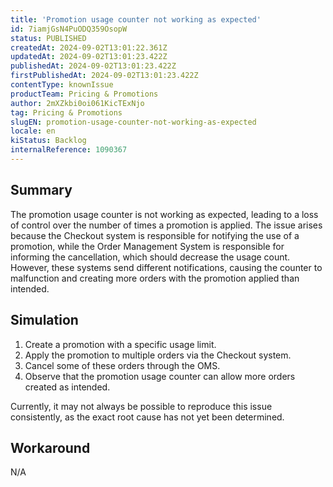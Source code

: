 ```yaml
---
title: 'Promotion usage counter not working as expected'
id: 7iamjGsN4PuODQ359OsopW
status: PUBLISHED
createdAt: 2024-09-02T13:01:22.361Z
updatedAt: 2024-09-02T13:01:23.422Z
publishedAt: 2024-09-02T13:01:23.422Z
firstPublishedAt: 2024-09-02T13:01:23.422Z
contentType: knownIssue
productTeam: Pricing & Promotions
author: 2mXZkbi0oi061KicTExNjo
tag: Pricing & Promotions
slugEN: promotion-usage-counter-not-working-as-expected
locale: en
kiStatus: Backlog
internalReference: 1090367
---
```


## Summary


The promotion usage counter is not working as expected, leading to a loss of control over the number of times a promotion is applied. The issue arises because the Checkout system is responsible for notifying the use of a promotion, while the Order Management System is responsible for informing the cancellation, which should decrease the usage count. However, these systems send different notifications, causing the counter to malfunction and creating more orders with the promotion applied than intended.


##

## Simulation



1. Create a promotion with a specific usage limit.
2. Apply the promotion to multiple orders via the Checkout system.
3. Cancel some of these orders through the OMS.
4. Observe that the promotion usage counter can allow more orders created as intended.

Currently, it may not always be possible to reproduce this issue consistently, as the exact root cause has not yet been determined.


##

## Workaround


N/A





